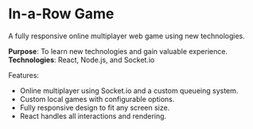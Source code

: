 # In-a-Row Game

A fully responsive online multiplayer web game using new technologies.

<b>Purpose</b>: To learn new technologies and gain valuable experience.<br/>
<b>Technologies</b>: React, Node.js, and Socket.io

Features: 
 - Online multiplayer using Socket.io and a custom queueing system.
 - Custom local games with configurable options.
 - Fully responsive design to fit any screen size.
 - React handles all interactions and rendering.
